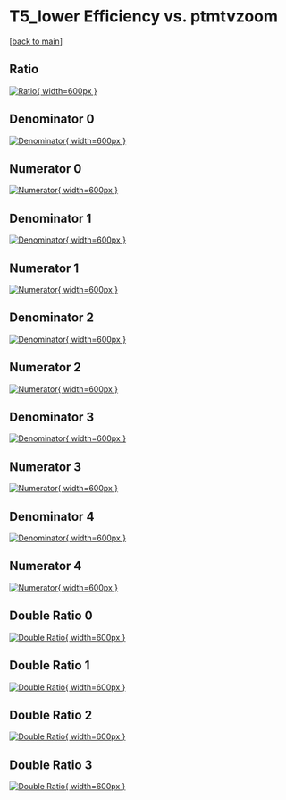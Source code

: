 # T5_lower Efficiency vs. ptmtvzoom

[[back to main](./)]



## Ratio

[![Ratio](../mtv/var/T5_lower_vtr_211_-1_eff_ptmtvzoom.png){ width=600px }](../mtv/var/T5_lower_vtr_211_-1_eff_ptmtvzoom.pdf)

## Denominator 0

[![Denominator](../mtv/den/T5_lower_vtr_211_-1_eff_ptmtvzoom_den0.png){ width=600px }](../mtv/den/T5_lower_vtr_211_-1_eff_ptmtvzoom_den0.pdf)

## Numerator 0

[![Numerator](../mtv/num/T5_lower_vtr_211_-1_eff_ptmtvzoom_num0.png){ width=600px }](../mtv/num/T5_lower_vtr_211_-1_eff_ptmtvzoom_num0.pdf)

## Denominator 1

[![Denominator](../mtv/den/T5_lower_vtr_211_-1_eff_ptmtvzoom_den1.png){ width=600px }](../mtv/den/T5_lower_vtr_211_-1_eff_ptmtvzoom_den1.pdf)

## Numerator 1

[![Numerator](../mtv/num/T5_lower_vtr_211_-1_eff_ptmtvzoom_num1.png){ width=600px }](../mtv/num/T5_lower_vtr_211_-1_eff_ptmtvzoom_num1.pdf)

## Denominator 2

[![Denominator](../mtv/den/T5_lower_vtr_211_-1_eff_ptmtvzoom_den2.png){ width=600px }](../mtv/den/T5_lower_vtr_211_-1_eff_ptmtvzoom_den2.pdf)

## Numerator 2

[![Numerator](../mtv/num/T5_lower_vtr_211_-1_eff_ptmtvzoom_num2.png){ width=600px }](../mtv/num/T5_lower_vtr_211_-1_eff_ptmtvzoom_num2.pdf)

## Denominator 3

[![Denominator](../mtv/den/T5_lower_vtr_211_-1_eff_ptmtvzoom_den3.png){ width=600px }](../mtv/den/T5_lower_vtr_211_-1_eff_ptmtvzoom_den3.pdf)

## Numerator 3

[![Numerator](../mtv/num/T5_lower_vtr_211_-1_eff_ptmtvzoom_num3.png){ width=600px }](../mtv/num/T5_lower_vtr_211_-1_eff_ptmtvzoom_num3.pdf)

## Denominator 4

[![Denominator](../mtv/den/T5_lower_vtr_211_-1_eff_ptmtvzoom_den4.png){ width=600px }](../mtv/den/T5_lower_vtr_211_-1_eff_ptmtvzoom_den4.pdf)

## Numerator 4

[![Numerator](../mtv/num/T5_lower_vtr_211_-1_eff_ptmtvzoom_num4.png){ width=600px }](../mtv/num/T5_lower_vtr_211_-1_eff_ptmtvzoom_num4.pdf)

## Double Ratio 0

[![Double Ratio](../mtv/ratio/T5_lower_vtr_211_-1_eff_ptmtvzoom_ratio0.png){ width=600px }](../mtv/ratio/T5_lower_vtr_211_-1_eff_ptmtvzoom_ratio0.pdf)

## Double Ratio 1

[![Double Ratio](../mtv/ratio/T5_lower_vtr_211_-1_eff_ptmtvzoom_ratio1.png){ width=600px }](../mtv/ratio/T5_lower_vtr_211_-1_eff_ptmtvzoom_ratio1.pdf)

## Double Ratio 2

[![Double Ratio](../mtv/ratio/T5_lower_vtr_211_-1_eff_ptmtvzoom_ratio2.png){ width=600px }](../mtv/ratio/T5_lower_vtr_211_-1_eff_ptmtvzoom_ratio2.pdf)

## Double Ratio 3

[![Double Ratio](../mtv/ratio/T5_lower_vtr_211_-1_eff_ptmtvzoom_ratio3.png){ width=600px }](../mtv/ratio/T5_lower_vtr_211_-1_eff_ptmtvzoom_ratio3.pdf)

